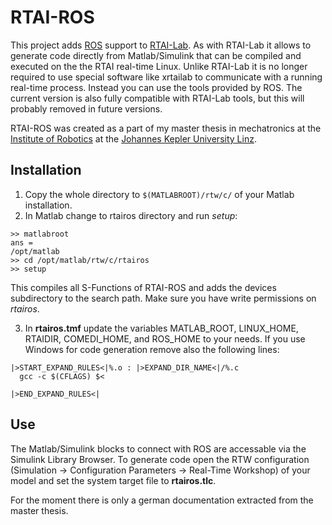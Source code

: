 # RTAI-ROS

This project adds [ROS](http://www.ros.org) support to [RTAI-Lab](https://www.rtai.org/?About_RTAI-Lab).
As with RTAI-Lab it allows to generate code directly from Matlab/Simulink that can be compiled and executed on the the RTAI real-time Linux.
Unlike RTAI-Lab it is no longer required to use special software like xrtailab to communicate with a running real-time process.
Instead you can use the tools provided by ROS.
The current version is also fully compatible with RTAI-Lab tools, but this will probably removed in future versions.

RTAI-ROS was created as a part of my master thesis in mechatronics at the [Institute of Robotics](http://www.robotik.jku.at/) at the [Johannes Kepler University Linz](http://www.jku.at/).

## Installation

1. Copy the whole directory to `$(MATLABROOT)/rtw/c/` of your Matlab installation.
2. In Matlab change to rtairos directory and run *setup*:
  ```
>> matlabroot
ans =
/opt/matlab
>> cd /opt/matlab/rtw/c/rtairos
>> setup
  ```
  This compiles all S-Functions of RTAI-ROS and adds the devices subdirectory to the search path.
  Make sure you have write permissions on *rtairos*.
   
3. In **rtairos.tmf** update the variables MATLAB_ROOT, LINUX_HOME, RTAIDIR, COMEDI_HOME, and ROS_HOME to your needs.
  If you use Windows for code generation remove also the following lines:
  ```
|>START_EXPAND_RULES<|%.o : |>EXPAND_DIR_NAME<|/%.c
    gcc -c $(CFLAGS) $<

|>END_EXPAND_RULES<|
  ```

## Use

The Matlab/Simulink blocks to connect with ROS are accessable via the Simulink Library Browser.
To generate code open the RTW configuration (Simulation → Configuration Parameters → Real-Time Workshop) of your model and set the system target file to **rtairos.tlc**.

For the moment there is only a german documentation extracted from the master thesis.
